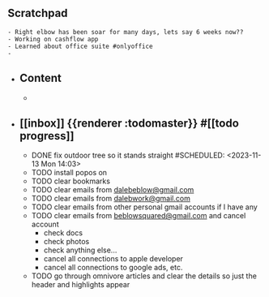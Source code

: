 ## Scratchpad
	- Right elbow has been soar for many days, lets say 6 weeks now??
	- Working on cashflow app
	- Learned about office suite #onlyoffice
	-
- ## Content
	-
- ## [[inbox]] {{renderer :todomaster}} #[[todo progress]]
	- DONE fix outdoor tree so it stands straight
	  #SCHEDULED: <2023-11-13 Mon 14:03>
	- TODO install popos on
	- TODO clear bookmarks
	- TODO clear emails from dalebeblow@gmail.com
	- TODO clear emails from dalebwork@gmail.com
	- TODO clear emails from other personal gmail accounts if I have any
	- TODO clear emails from beblowsquared@gmail.com and cancel account
		- check docs
		- check photos
		- check anything else...
		- cancel all connections to apple developer
		- cancel all connections to google ads, etc.
	- TODO go through omnivore articles and clear the details so just the header and highlights appear